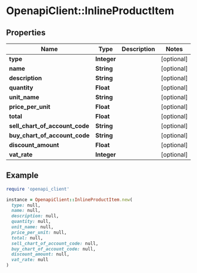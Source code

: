 # OpenapiClient::InlineProductItem

## Properties

| Name | Type | Description | Notes |
| ---- | ---- | ----------- | ----- |
| **type** | **Integer** |  | [optional] |
| **name** | **String** |  | [optional] |
| **description** | **String** |  | [optional] |
| **quantity** | **Float** |  | [optional] |
| **unit_name** | **String** |  | [optional] |
| **price_per_unit** | **Float** |  | [optional] |
| **total** | **Float** |  | [optional] |
| **sell_chart_of_account_code** | **String** |  | [optional] |
| **buy_chart_of_account_code** | **String** |  | [optional] |
| **discount_amount** | **Float** |  | [optional] |
| **vat_rate** | **Integer** |  | [optional] |

## Example

```ruby
require 'openapi_client'

instance = OpenapiClient::InlineProductItem.new(
  type: null,
  name: null,
  description: null,
  quantity: null,
  unit_name: null,
  price_per_unit: null,
  total: null,
  sell_chart_of_account_code: null,
  buy_chart_of_account_code: null,
  discount_amount: null,
  vat_rate: null
)
```

